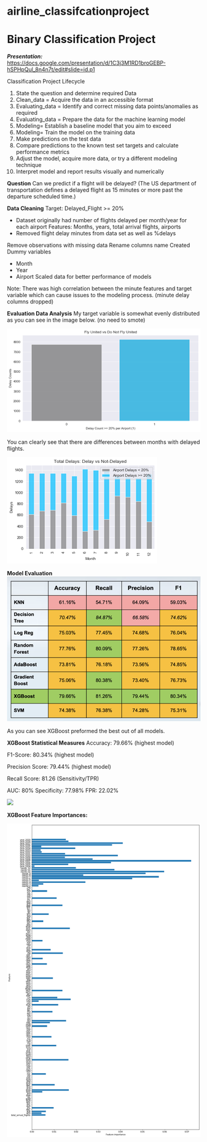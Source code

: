 # airline_classifcationproject

# Binary Classification Project

***Presentation:***
https://docs.google.com/presentation/d/1C3j3M1RD1broGEBP-hSPHpQul_8n4n7t/edit#slide=id.p1

Classification Project Lifecycle
1. State the question and determine required Data
2. Clean_data = Acquire the data in an accessible format
3. Evaluating_data = Identify and correct missing data points/anomalies as required
4. Evaluating_data = Prepare the data for the machine learning model  
5. Modeling= Establish a baseline model that you aim to exceed
6. Modeling= Train the model on the training data
7. Make predictions on the test data
8. Compare predictions to the known test set targets and calculate performance metrics
9. Adjust the model, acquire more data, or try a different modeling technique
10. Interpret model and report results visually and numerically

**Question**
Can we predict if a flight will be delayed?
(The US department of transportation defines a delayed flight as 15 minutes or more past the departure scheduled time.)

**Data Cleaning**
Target: Delayed_Flight >= 20%
- Dataset originally had number of flights delayed per month/year for each airport
Features: Months, years, total arrival flights, airports
- Removed flight delay minutes from data set as well as %delays

Remove observations with missing data
Rename columns name
Created Dummy variables
- Month
- Year
- Airport
Scaled data for better performance of models

Note: There was high correlation between the minute features and target variable which can cause issues to the modeling process. (minute delay columns dropped)

**Evaluation Data Analysis**
My target variable is somewhat evenly distributed as you can see in the image below. (no need to smote)

![](target_image.png)

You can clearly see that there are differences between months with delayed flights.

![](monthly_delays.png)


**Model Evaluation**
![](model_eval.png)

As you can see XGBoost preformed the best out of all models.

**XGBoost Statistical Measures**
Accuracy: 79.66%
(highest model)

F1-Score: 80.34%
(highest model)

Precision Score: 79.44%
(highest model)

Recall Score: 81.26
(Sensitivity/TPR)

AUC: 80%
Specificity: 77.98%
FPR: 22.02%

![](XGB_confmatrix.png)

**XGBoost Feature Importances:**

![](XGB_featureimportances.png)
